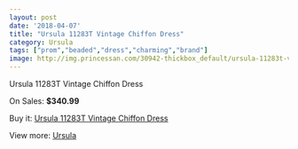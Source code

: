 ```yaml
---
layout: post
date: '2018-04-07'
title: "Ursula 11283T Vintage Chiffon Dress"
category: Ursula
tags: ["prom","beaded","dress","charming","brand"]
image: http://img.princessan.com/30942-thickbox_default/ursula-11283t-vintage-chiffon-dress.jpg
---
```

Ursula 11283T Vintage Chiffon Dress

On Sales: **$340.99**
<a href="https://www.princessan.com/en/ursula/14064-ursula-11283t-vintage-chiffon-dress.html"><amp-img layout="responsive" width="600" height="600" src="//img.princessan.com/30942-thickbox_default/ursula-11283t-vintage-chiffon-dress.jpg" alt="Ursula 11283T Vintage Chiffon Dress 0" /></a>

Buy it: [Ursula 11283T Vintage Chiffon Dress](https://www.princessan.com/en/ursula/14064-ursula-11283t-vintage-chiffon-dress.html "Ursula 11283T Vintage Chiffon Dress")

View more: [Ursula](https://www.princessan.com/en/72-ursula "Ursula")